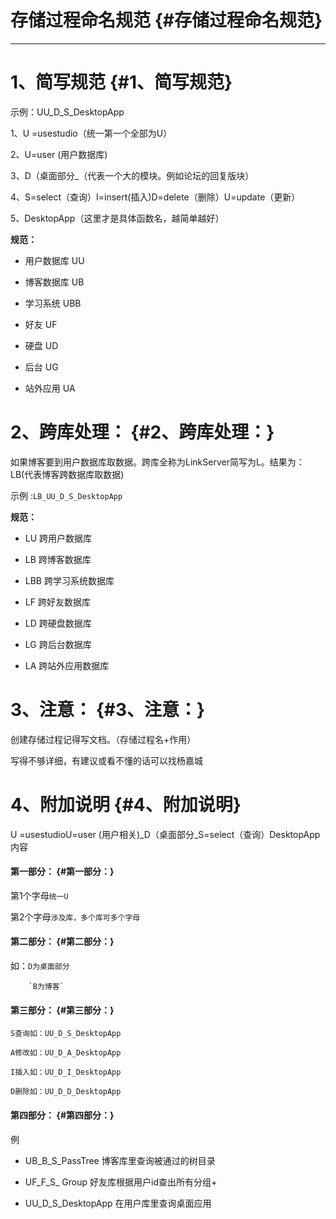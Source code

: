 # 存储过程命名规范 {#存储过程命名规范}

---

# 1、简写规范 {#1、简写规范}

示例：UU\_D\_S\_DesktopApp

1、U =usestudio（统一第一个全部为U）

2、U=user \(用户数据库\)

3、D（桌面部分\_（代表一个大的模块。例如论坛的回复版块）

4、S=select（查询）I=insert\(插入\)D=delete（删除）U=update（更新）

5、DesktopApp（这里才是具体函数名，越简单越好）

**规范：**

* 用户数据库 UU

* 博客数据库 UB

* 学习系统 UBB

* 好友 UF

* 硬盘 UD

* 后台 UG

* 站外应用 UA

# 2、跨库处理： {#2、跨库处理：}

如果博客要到用户数据库取数据。跨库全称为LinkServer简写为L。结果为：LB\(代表博客跨数据库取数据\)

示例 :`LB_UU_D_S_DesktopApp`

**规范：**

* LU 跨用户数据库

* LB 跨博客数据库

* LBB 跨学习系统数据库

* LF 跨好友数据库

* LD 跨硬盘数据库

* LG 跨后台数据库

* LA 跨站外应用数据库

# 3、注意： {#3、注意：}

创建存储过程记得写文档。（存储过程名+作用）

写得不够详细，有建议或看不懂的话可以找杨嘉城

# 4、附加说明 {#4、附加说明}

U =usestudioU=user \(用户相关\)\_D（桌面部分\_S=select（查询）DesktopApp内容

#### 第一部分： {#第一部分：}

第1个字母`统一U`

第2个字母`涉及库，多个库可多个字母`

#### 第二部分： {#第二部分：}

如：`D为桌面部分`

        `B为博客`


#### 第三部分： {#第三部分：}

`S查询如：UU_D_S_DesktopApp`

`A修改如：UU_D_A_DesktopApp`

`I插入如：UU_D_I_DesktopApp`

`D删除如：UU_D_D_DesktopApp`

#### 第四部分： {#第四部分：}

例

* UB\_B\_S\_PassTree 博客库里查询被通过的树目录

* UF\_F\_S\_ Group 好友库根据用户id查出所有分组+

* UU\_D\_S\_DesktopApp 在用户库里查询桌面应用



